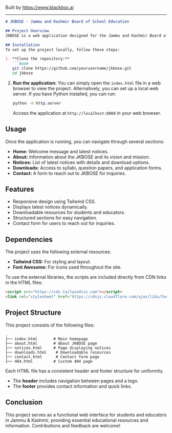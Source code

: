 
Built by https://www.blackbox.ai

---

```markdown
# JKBOSE - Jammu and Kashmir Board of School Education

## Project Overview
JKBOSE is a web application designed for the Jammu and Kashmir Board of School Education. The site provides information about the board's functions, latest notices, and downloadable academic resources such as syllabi and question papers. The application aims to empower students and educators in the region by providing a centralized platform for educational resources.

## Installation
To set up the project locally, follow these steps:

1. **Clone the repository:**
   ```bash
   git clone https://github.com/yourusername/jkbose.git
   cd jkbose
   ```

2. **Run the application:**
   You can simply open the `index.html` file in a web browser to view the project.
   Alternatively, you can set up a local web server. If you have Python installed, you can run:
   ```bash
   python -m http.server
   ```
   Access the application at `http://localhost:8000` in your web browser.

## Usage
Once the application is running, you can navigate through several sections:
- **Home:** Welcome message and latest notices.
- **About:** Information about the JKBOSE and its vision and mission.
- **Notices:** List of latest notices with details and download options.
- **Downloads:** Access to syllabi, question papers, and application forms.
- **Contact:** A form to reach out to JKBOSE for inquiries.

## Features
- Responsive design using Tailwind CSS.
- Displays latest notices dynamically.
- Downloadable resources for students and educators.
- Structured sections for easy navigation.
- Contact form for users to reach out for inquiries.

## Dependencies
The project uses the following external resources:
- **Tailwind CSS:** For styling and layout.
- **Font Awesome:** For icons used throughout the site.

To use the external libraries, the scripts are included directly from CDN links in the HTML files:
```html
<script src="https://cdn.tailwindcss.com"></script>
<link rel="stylesheet" href="https://cdnjs.cloudflare.com/ajax/libs/font-awesome/6.0.0-beta3/css/all.min.css">
```

## Project Structure
This project consists of the following files:
```
.
├── index.html       # Main homepage
├── about.html       # About JKBOSE page
├── notices.html     # Page displaying notices
├── downloads.html    # Downloadable resources
├── contact.html      # Contact form page
├── 404.html         # Custom 404 page
```

Each HTML file has a consistent header and footer structure for uniformity. 
- The **header** includes navigation between pages and a logo.
- The **footer** provides contact information and quick links.

## Conclusion
This project serves as a functional web interface for students and educators in Jammu & Kashmir, providing essential educational resources and information. Contributions and feedback are welcome!
```